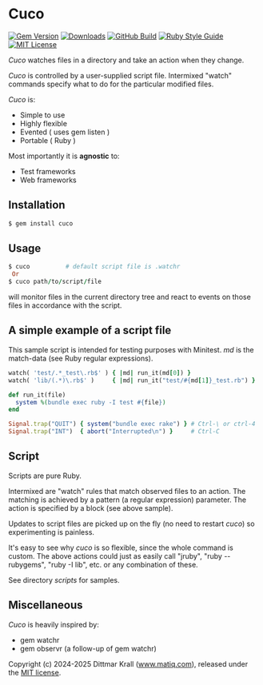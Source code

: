 # Cuco

[![Gem Version](https://img.shields.io/gem/v/cuco?color=168AFE&logo=rubygems&logoColor=FE1616)](https://rubygems.org/gems/cuco)
[![Downloads](https://img.shields.io/gem/dt/cuco?color=168AFE&logo=rubygems&logoColor=FE1616)](https://rubygems.org/gems/cuco)
[![GitHub Build](https://img.shields.io/github/actions/workflow/status/matique/cuco/rake.yml?logo=github)](https://github.com/matique/cuco/actions/workflows/rake.yml)
[![Ruby Style Guide](https://img.shields.io/badge/code_style-standard-168AFE.svg)](https://github.com/standardrb/standard)
[![MIT License](https://img.shields.io/badge/license-MIT-168AFE.svg)](http://choosealicense.com/licenses/mit/)

*Cuco* watches files in a directory and take an action when they change.

*Cuco* is controlled by a user-supplied script file.
Intermixed "watch" commands specify what to do
for the particular modified files.

*Cuco* is:

* Simple to use
* Highly flexible
* Evented               ( uses gem listen )
* Portable              ( Ruby )

Most importantly it is **agnostic** to:

* Test frameworks
* Web frameworks

## Installation

```ruby
$ gem install cuco
```

## Usage

```ruby
$ cuco          # default script file is .watchr
 Or
$ cuco path/to/script/file
```

will monitor files in the current directory tree
and react to events on those files in accordance with the script.

## A simple example of a script file

This sample script is intended for testing purposes with Minitest.
*md* is the match-data (see Ruby regular expressions).

```ruby
watch( 'test/.*_test\.rb$' ) { |md| run_it(md[0]) }
watch( 'lib/(.*)\.rb$' )     { |md| run_it("test/#{md[1]}_test.rb") }

def run_it(file)
  system %(bundle exec ruby -I test #{file})
end

Signal.trap("QUIT") { system("bundle exec rake") } # Ctrl-\ or ctrl-4
Signal.trap("INT")  { abort("Interrupted\n") }     # Ctrl-C
```

## Script

Scripts are pure Ruby.

Intermixed are "watch" rules that match observed files to an action.
The matching is achieved by a pattern (a regular expression) parameter.
The action is specified by a block (see above sample).

Updates to script files are picked up on the fly (no need to restart *cuco*)
so experimenting is painless.

It's easy to see why *cuco* is so flexible,
since the whole command is custom.
The above actions could just as easily call "jruby", "ruby --rubygems",
"ruby -I lib", etc. or any combination of these.

See directory _scripts_ for samples.

## Miscellaneous

*Cuco* is heavily inspired by:

* gem watchr
* gem observr (a follow-up of gem watchr)

Copyright (c) 2024-2025 Dittmar Krall (www.matiq.com),
released under the [MIT license](https://opensource.org/licenses/MIT).
